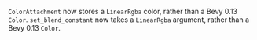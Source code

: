 `ColorAttachment` now stores a `LinearRgba` color, rather than a Bevy 0.13 `Color`.
`set_blend_constant` now takes a `LinearRgba` argument, rather than a Bevy 0.13 `Color`.
